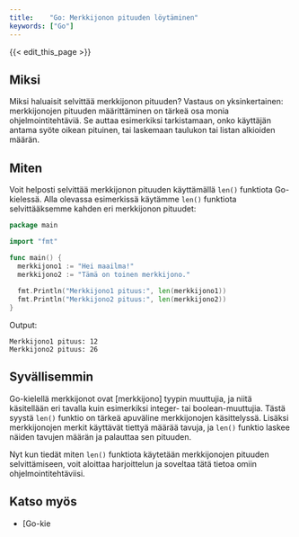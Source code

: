 ```yaml
---
title:    "Go: Merkkijonon pituuden löytäminen"
keywords: ["Go"]
---
```


{{< edit_this_page >}}

## Miksi
Miksi haluaisit selvittää merkkijonon pituuden? Vastaus on yksinkertainen: merkkijonojen pituuden määrittäminen on tärkeä osa monia ohjelmointitehtäviä. Se auttaa esimerkiksi tarkistamaan, onko käyttäjän antama syöte oikean pituinen, tai laskemaan taulukon tai listan alkioiden määrän.

## Miten
Voit helposti selvittää merkkijonon pituuden käyttämällä `len()` funktiota Go-kielessä. Alla olevassa esimerkissä käytämme `len()` funktiota selvittääksemme kahden eri merkkijonon pituudet:

```Go
package main

import "fmt"

func main() {
  merkkijono1 := "Hei maailma!"
  merkkijono2 := "Tämä on toinen merkkijono."
  
  fmt.Println("Merkkijono1 pituus:", len(merkkijono1))
  fmt.Println("Merkkijono2 pituus:", len(merkkijono2))
}
```
Output:
```
Merkkijono1 pituus: 12
Merkkijono2 pituus: 26
```
## Syvällisemmin
Go-kielellä merkkijonot ovat \[merkkijono\] tyypin muuttujia, ja niitä käsitellään eri tavalla kuin esimerkiksi integer- tai boolean-muuttujia. Tästä syystä `len()` funktio on tärkeä apuväline merkkijonojen käsittelyssä. Lisäksi merkkijonojen merkit käyttävät tiettyä määrää tavuja, ja `len()` funktio laskee näiden tavujen määrän ja palauttaa sen pituuden.

Nyt kun tiedät miten `len()` funktiota käytetään merkkijonojen pituuden selvittämiseen, voit aloittaa harjoittelun ja soveltaa tätä tietoa omiin ohjelmointitehtäviisi.

## Katso myös
- [Go-kie